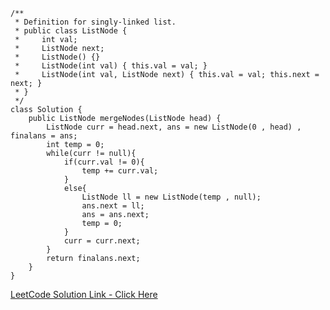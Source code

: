 ```
/**
 * Definition for singly-linked list.
 * public class ListNode {
 *     int val;
 *     ListNode next;
 *     ListNode() {}
 *     ListNode(int val) { this.val = val; }
 *     ListNode(int val, ListNode next) { this.val = val; this.next = next; }
 * }
 */
class Solution {
    public ListNode mergeNodes(ListNode head) {
        ListNode curr = head.next, ans = new ListNode(0 , head) , finalans = ans;
        int temp = 0;
        while(curr != null){
            if(curr.val != 0){
                temp += curr.val;
            }
            else{
                ListNode ll = new ListNode(temp , null);
                ans.next = ll;
                ans = ans.next;
                temp = 0;
            }
            curr = curr.next;
        }
        return finalans.next;
    }
}
```

[LeetCode Solution Link - Click 
Here](https://leetcode.com/problems/merge-nodes-in-between-zeros/solutions/3887390/easy-to-understand-java-solution/)

